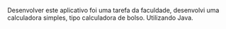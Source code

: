 Desenvolver este aplicativo foi uma tarefa da faculdade, desenvolvi uma calculadora simples, tipo calculadora de bolso. Utilizando Java.
